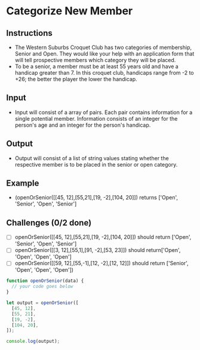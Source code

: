 # Categorize New Member

## Instructions
- The Western Suburbs Croquet Club has two categories of membership, Senior and Open. They would like your help with an application form that will tell prospective members which category they will be placed.
- To be a senior, a member must be at least 55 years old and have a handicap greater than 7. In this croquet club, handicaps range from -2 to +26; the better the player the lower the handicap.

## Input
- Input will consist of a array of pairs. Each pair contains information for a single potential member. Information consists of an integer for the person's age and an integer for the person's handicap.

## Output
- Output will consist of a list of string values stating whether the respective member is to be placed in the senior or open category.

## Example
- (openOrSenior([[45, 12],[55,21],[19, -2],[104, 20]]) returns ['Open', 'Senior', 'Open', 'Senior']

## Challenges (0/2 done)
- [ ] openOrSenior([[45, 12],[55,21],[19, -2],[104, 20]]) should return ['Open', 'Senior', 'Open', 'Senior']
- [ ] openOrSenior([[3, 12],[55,1],[91, -2],[53, 23]]) should return['Open', 'Open', 'Open', 'Open']
- [ ] openOrSenior([[59, 12],[55,-1],[12, -2],[12, 12]]) should return ['Senior', 'Open', 'Open', 'Open'])

```js
function openOrSenior(data) {
  // your code goes below
}

let output = openOrSenior([
  [45, 12],
  [55, 21],
  [19, -2],
  [104, 20],
]);

console.log(output);
```
